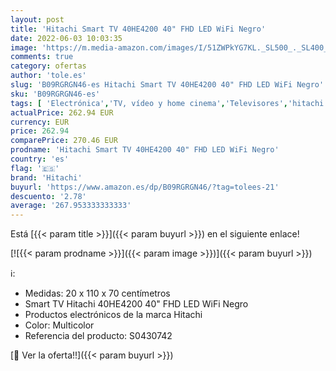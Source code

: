 ```yaml
---
layout: post
title: 'Hitachi Smart TV 40HE4200 40" FHD LED WiFi Negro'
date: 2022-06-03 10:03:35
image: 'https://m.media-amazon.com/images/I/51ZWPkYG7KL._SL500_._SL400_.jpg'
comments: true
category: ofertas
author: 'tole.es'
slug: 'B09RGRGN46-es Hitachi Smart TV 40HE4200 40" FHD LED WiFi Negro'
sku: 'B09RGRGN46-es'
tags: [ 'Electrónica','TV, vídeo y home cinema','Televisores','hitachi','smart','tv','🇪🇸', ]
actualPrice: 262.94 EUR
currency: EUR
price: 262.94
comparePrice: 270.46 EUR
prodname: 'Hitachi Smart TV 40HE4200 40" FHD LED WiFi Negro'
country: 'es'
flag: '🇪🇸'
brand: 'Hitachi'
buyurl: 'https://www.amazon.es/dp/B09RGRGN46/?tag=tolees-21'
descuento: '2.78'
average: '267.953333333333'
---
```


Está [{{< param title >}}]({{< param buyurl >}}) en el siguiente enlace!

[![{{< param prodname >}}]({{< param image >}})]({{< param buyurl >}})

ℹ️:

- Medidas: 20 x 110 x 70 centímetros
- Smart TV Hitachi 40HE4200 40" FHD LED WiFi Negro
- Productos electrónicos de la marca Hitachi
- Color: Multicolor
- Referencia del producto: S0430742

[🛒 Ver la oferta!!]({{< param buyurl >}})
